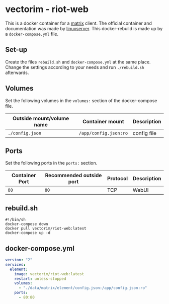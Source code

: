 # vectorim - riot-web

This is a docker container for a [matrix](../matrix.md) client.
The official container and documentation was made by
[linuxserver](https://hub.docker.com/vectorim/riot-web).
This docker-rebuild is made up by a `docker-compose.yml` file.

## Set-up

Create the files `rebuild.sh` and `docker-compose.yml` at the same place.
Change the settings according to your needs and run `./rebuild.sh` afterwards.

## Volumes

Set the following volumes in the `volumes:` section of the docker-compose file.

| Outside mount/volume name | Container mount       | Description |
| ------------------------- | --------------------- | ----------- |
| `./config.json`           | `/app/config.json:ro` | config file |

## Ports

Set the following ports in the `ports:` section.

| Container Port | Recommended outside port | Protocol | Description |
| -------------- | ------------------------ | -------- | ----------- |
| `80`           | `80`                     | TCP      | WebUI       |

## rebuild.sh

```shell
#!/bin/sh
docker-compose down
docker pull vectorim/riot-web:latest
docker-compose up -d
```

## docker-compose.yml

```yml
version: "2"
services:
  element:
    image: vectorim/riot-web:latest
    restart: unless-stopped
    volumes:
      - "./data/matrix/element/config.json:/app/config.json:ro"
    ports:
      - 80:80
```
